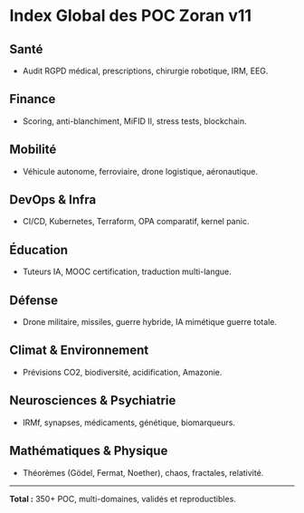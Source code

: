 # Index Global des POC Zoran v11

## Santé
- Audit RGPD médical, prescriptions, chirurgie robotique, IRM, EEG.

## Finance
- Scoring, anti-blanchiment, MiFID II, stress tests, blockchain.

## Mobilité
- Véhicule autonome, ferroviaire, drone logistique, aéronautique.

## DevOps & Infra
- CI/CD, Kubernetes, Terraform, OPA comparatif, kernel panic.

## Éducation
- Tuteurs IA, MOOC certification, traduction multi-langue.

## Défense
- Drone militaire, missiles, guerre hybride, IA mimétique guerre totale.

## Climat & Environnement
- Prévisions CO2, biodiversité, acidification, Amazonie.

## Neurosciences & Psychiatrie
- IRMf, synapses, médicaments, génétique, biomarqueurs.

## Mathématiques & Physique
- Théorèmes (Gödel, Fermat, Noether), chaos, fractales, relativité.

---
**Total :** 350+ POC, multi-domaines, validés et reproductibles.
